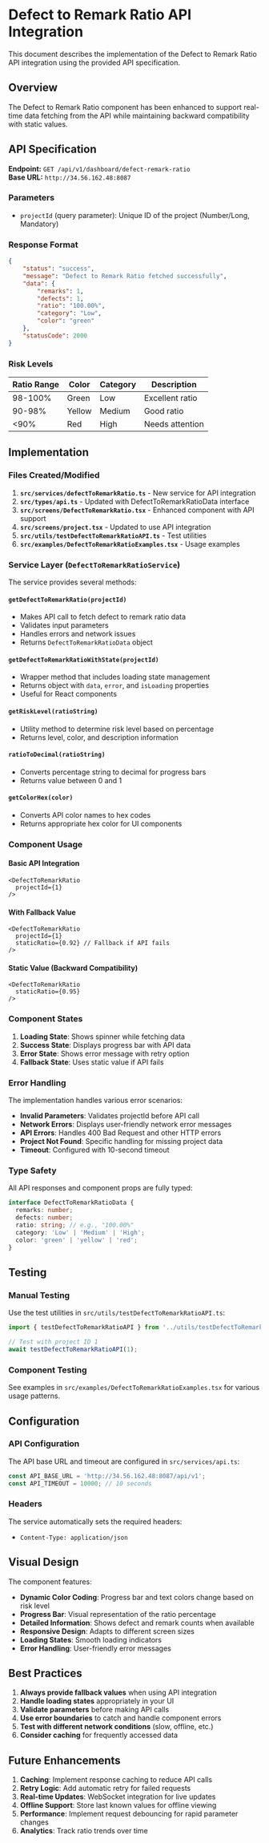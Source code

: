 # Defect to Remark Ratio API Integration

This document describes the implementation of the Defect to Remark Ratio API integration using the provided API specification.

## Overview

The Defect to Remark Ratio component has been enhanced to support real-time data fetching from the API while maintaining backward compatibility with static values.

## API Specification

**Endpoint:** `GET /api/v1/dashboard/defect-remark-ratio`  
**Base URL:** `http://34.56.162.48:8087`

### Parameters
- `projectId` (query parameter): Unique ID of the project (Number/Long, Mandatory)

### Response Format
```json
{
    "status": "success",
    "message": "Defect to Remark Ratio fetched successfully",
    "data": {
        "remarks": 1,
        "defects": 1,
        "ratio": "100.00%",
        "category": "Low",
        "color": "green"
    },
    "statusCode": 2000
}
```

### Risk Levels
| Ratio Range | Color | Category | Description |
|-------------|-------|----------|-------------|
| 98-100% | Green | Low | Excellent ratio |
| 90-98% | Yellow | Medium | Good ratio |
| <90% | Red | High | Needs attention |

## Implementation

### Files Created/Modified

1. **`src/services/defectToRemarkRatio.ts`** - New service for API integration
2. **`src/types/api.ts`** - Updated with DefectToRemarkRatioData interface
3. **`src/screens/DefectToRemarkRatio.tsx`** - Enhanced component with API support
4. **`src/screens/project.tsx`** - Updated to use API integration
5. **`src/utils/testDefectToRemarkRatioAPI.ts`** - Test utilities
6. **`src/examples/DefectToRemarkRatioExamples.tsx`** - Usage examples

### Service Layer (`DefectToRemarkRatioService`)

The service provides several methods:

#### `getDefectToRemarkRatio(projectId)`
- Makes API call to fetch defect to remark ratio data
- Validates input parameters
- Handles errors and network issues
- Returns `DefectToRemarkRatioData` object

#### `getDefectToRemarkRatioWithState(projectId)`
- Wrapper method that includes loading state management
- Returns object with `data`, `error`, and `isLoading` properties
- Useful for React components

#### `getRiskLevel(ratioString)`
- Utility method to determine risk level based on percentage
- Returns level, color, and description information

#### `ratioToDecimal(ratioString)`
- Converts percentage string to decimal for progress bars
- Returns value between 0 and 1

#### `getColorHex(color)`
- Converts API color names to hex codes
- Returns appropriate hex color for UI components

### Component Usage

#### Basic API Integration
```tsx
<DefectToRemarkRatio 
  projectId={1}
/>
```

#### With Fallback Value
```tsx
<DefectToRemarkRatio 
  projectId={1}
  staticRatio={0.92} // Fallback if API fails
/>
```

#### Static Value (Backward Compatibility)
```tsx
<DefectToRemarkRatio 
  staticRatio={0.95}
/>
```

### Component States

1. **Loading State**: Shows spinner while fetching data
2. **Success State**: Displays progress bar with API data
3. **Error State**: Shows error message with retry option
4. **Fallback State**: Uses static value if API fails

### Error Handling

The implementation handles various error scenarios:

- **Invalid Parameters**: Validates projectId before API call
- **Network Errors**: Displays user-friendly network error messages
- **API Errors**: Handles 400 Bad Request and other HTTP errors
- **Project Not Found**: Specific handling for missing project data
- **Timeout**: Configured with 10-second timeout

### Type Safety

All API responses and component props are fully typed:

```typescript
interface DefectToRemarkRatioData {
  remarks: number;
  defects: number;
  ratio: string; // e.g., "100.00%"
  category: 'Low' | 'Medium' | 'High';
  color: 'green' | 'yellow' | 'red';
}
```

## Testing

### Manual Testing
Use the test utilities in `src/utils/testDefectToRemarkRatioAPI.ts`:

```typescript
import { testDefectToRemarkRatioAPI } from '../utils/testDefectToRemarkRatioAPI';

// Test with project ID 1
await testDefectToRemarkRatioAPI(1);
```

### Component Testing
See examples in `src/examples/DefectToRemarkRatioExamples.tsx` for various usage patterns.

## Configuration

### API Configuration
The API base URL and timeout are configured in `src/services/api.ts`:

```typescript
const API_BASE_URL = 'http://34.56.162.48:8087/api/v1';
const API_TIMEOUT = 10000; // 10 seconds
```

### Headers
The service automatically sets the required headers:
- `Content-Type: application/json`

## Visual Design

The component features:
- **Dynamic Color Coding**: Progress bar and text colors change based on risk level
- **Progress Bar**: Visual representation of the ratio percentage
- **Detailed Information**: Shows defect and remark counts when available
- **Responsive Design**: Adapts to different screen sizes
- **Loading States**: Smooth loading indicators
- **Error Handling**: User-friendly error messages

## Best Practices

1. **Always provide fallback values** when using API integration
2. **Handle loading states** appropriately in your UI
3. **Validate parameters** before making API calls
4. **Use error boundaries** to catch and handle component errors
5. **Test with different network conditions** (slow, offline, etc.)
6. **Consider caching** for frequently accessed data

## Future Enhancements

1. **Caching**: Implement response caching to reduce API calls
2. **Retry Logic**: Add automatic retry for failed requests
3. **Real-time Updates**: WebSocket integration for live updates
4. **Offline Support**: Store last known values for offline viewing
5. **Performance**: Implement request debouncing for rapid parameter changes
6. **Analytics**: Track ratio trends over time
